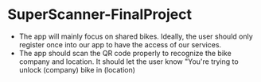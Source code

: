 # SuperScanner-FinalProject
- The app will mainly focus on shared bikes. Ideally, the user should only register once into our app to have the access of our services. 
- The app should scan the QR code properly to recognize the bike company and location. It should let the user know "You're trying to unlock (company) bike in (location)
